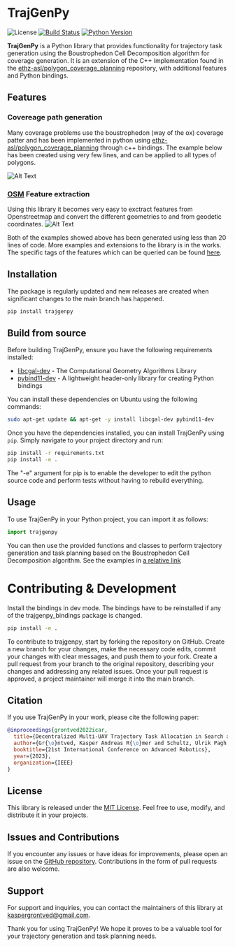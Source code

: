 # TrajGenPy

![License](https://img.shields.io/badge/license-MIT-blue.svg)
[![Build Status](https://github.com/kasperg3/trajgenpy/actions/workflows/test.yml/badge.svg)](https://github.com/kasperg3/trajgenpy/actions/workflows/test.yml)
[![Python Version](https://img.shields.io/badge/python-3.10%2B-blue.svg)](https://www.python.org/downloads/)

**TrajGenPy** is a Python library that provides functionality for trajectory task generation using the Boustrophedon Cell Decomposition algorithm for coverage generation. It is an extension of the C++ implementation found in the [ethz-asl/polygon_coverage_planning](https://github.com/ethz-asl/polygon_coverage_planning) repository, with additional features and Python bindings.

## Features

### Covereage path generation

Many coverage problems use the boustrophedon (way of the ox) coverage patter and has been implemented in python using [ethz-asl/polygon_coverage_planning](https://github.com/ethz-asl/polygon_coverage_planning) through c++ bindings.
The example below has been created using very few lines, and can be applied to all types of polygons.

![Alt Text](.assets/coverage_plot.png)

### [OSM](https://wiki.openstreetmap.org/wiki/Main_Page) Feature extraction

Using this library it becomes very easy to exctract features from Openstreetmap and convert the different geometries to and from geodetic coordinates.
![Alt Text](.assets/map_features.png)

Both of the examples showed above has been generated using less than 20 lines of code. More examples and extensions to the library is in the works. The specific tags of the features which can be queried can be found [here](https://wiki.openstreetmap.org/wiki/Map_features).

## Installation

The package is regularly updated and new releases are created when significant changes to the main branch has happened.

```bash
pip install trajgenpy
```

## Build from source

Before building TrajGenPy, ensure you have the following requirements installed:

- [libcgal-dev](https://www.cgal.org/) - The Computational Geometry Algorithms Library
- [pybind11-dev](https://pybind11.readthedocs.io/en/stable/) - A lightweight header-only library for creating Python bindings

You can install these dependencies on Ubuntu using the following commands:

```bash
sudo apt-get update && apt-get -y install libcgal-dev pybind11-dev
```

Once you have the dependencies installed, you can install TrajGenPy using `pip`. Simply navigate to your project directory and run:

```bash
pip install -r requirements.txt
pip install -e .
```

The "-e" argument for pip is to enable the developer to edit the python source code and perform tests without having to rebuild everything.

## Usage

To use TrajGenPy in your Python project, you can import it as follows:

```python
import trajgenpy
```

You can then use the provided functions and classes to perform trajectory generation and task planning based on the Boustrophedon Cell Decomposition algorithm.
See the examples in [a relative link](other_file.md)

# Contributing & Development

Install the bindings in dev mode. The bindings have to be reinstalled if any of the trajgenpy_bindings package is changed.

```bash
pip install -e .
```

To contribute to trajgenpy, start by forking the repository on GitHub. Create a new branch for your changes, make the necessary code edits, commit your changes with clear messages, and push them to your fork. Create a pull request from your branch to the original repository, describing your changes and addressing any related issues. Once your pull request is approved, a project maintainer will merge it into the main branch.

## Citation

If you use TrajGenPy in your work, please cite the following paper:

```bibtex
@inproceedings{grontved2022icar,
  title={Decentralized Multi-UAV Trajectory Task Allocation in Search and Rescue Applications},
  author={Gr{\o}ntved, Kasper Andreas R{\o}mer and Schultz, Ulrik Pagh and Christensen, Anders Lyhne},
  booktitle={21st International Conference on Advanced Robotics},
  year={2023},
  organization={IEEE}
}
```

## License

This library is released under the [MIT License](LICENSE). Feel free to use, modify, and distribute it in your projects.

## Issues and Contributions

If you encounter any issues or have ideas for improvements, please open an issue on the [GitHub repository](https://github.com/kasperg3/trajgenpy). Contributions in the form of pull requests are also welcome.

## Support

For support and inquiries, you can contact the maintainers of this library at [kaspergrontved@gmail.com](mailto:kaspergrontved@gmail.com).

Thank you for using TrajGenPy! We hope it proves to be a valuable tool for your trajectory generation and task planning needs.
